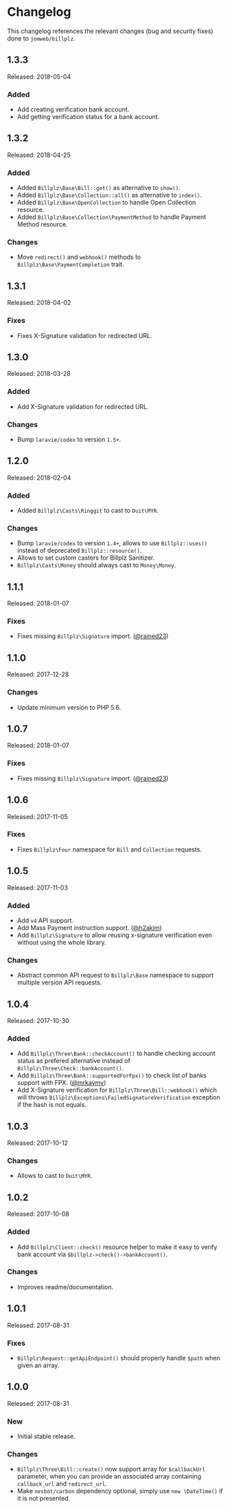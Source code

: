 # Changelog

This changelog references the relevant changes (bug and security fixes) done to `jomweb/billplz`.

## 1.3.3

Released: 2018-05-04

### Added

* Add creating verification bank account.
* Add getting verification status for a bank account.

## 1.3.2

Released: 2018-04-25

### Added

* Added `Billplz\Base\Bill::get()` as alternative to `show()`.
* Added `Billplz\Base\Collection::all()` as alternative to `index()`.
* Added `Billplz\Base\OpenCollection` to handle Open Collection resource.
* Added `Billplz\Base\Collection\PaymentMethod` to handle Payment Method resource.

### Changes

* Move `redirect()` and `webhook()` methods to `Billplz\Base\PaymentCompletion` trait.

## 1.3.1

Released: 2018-04-02

### Fixes

* Fixes X-Signature validation for redirected URL.

## 1.3.0

Released: 2018-03-28

### Added

* Add X-Signature validation for redirected URL.

### Changes

* Bump `laravie/codex` to version `1.5+`.

## 1.2.0

Released: 2018-02-04

### Added

* Added `Billplz\Casts\Ringgit` to cast to `Duit\MYR`.

### Changes

* Bump `laravie/codex` to version `1.4+`, allows to use `Billplz::uses()` instead of deprecated `Billplz::resource()`.
* Allows to set custom casters for Billplz Sanitizer.
* `Billplz\Casts\Money` should always cast to `Money\Money`.

## 1.1.1

Released: 2018-01-07

### Fixes

* Fixes missing `Billplz\Signature` import. ([@rained23](https://github.com/rained23))

## 1.1.0

Released: 2017-12-28

### Changes

* Update minimum version to PHP 5.6.

## 1.0.7

Released: 2018-01-07

### Fixes

* Fixes missing `Billplz\Signature` import. ([@rained23](https://github.com/rained23))

## 1.0.6

Released: 2017-11-05

### Fixes

* Fixes `Billplz\Four` namespace for `Bill` and `Collection` requests.

## 1.0.5

Released: 2017-11-03

### Added

* Add `v4` API support.
* Add Mass Payment instruction support. ([@h2akim](https://github.com/h2akim))
* Add `Billplz\Signature` to allow reusing x-signature verification even without using the whole library.

### Changes

* Abstract common API request to `Billplz\Base` namespace to support multiple version API requests.

## 1.0.4

Released: 2017-10-30

### Added

* Add `Billplz\Three\Bank::checkAccount()` to handle checking account status as prefered alternative instead of `Billplz\Three\Check::bankAccount()`.
* Add `Billplz\Three\Bank::supportedForFpx()` to check list of banks support with FPX. ([@mrkaymy](https://github.com/mrkaymy))
* Add X-Signature verification for `Billplz\Three\Bill::webhook()` which will throws `Billplz\Exceptions\FailedSignatureVerification` exception if the hash is not equals.

## 1.0.3

Released: 2017-10-12

### Changes

* Allows to cast to `Duit\MYR`.

## 1.0.2

Released: 2017-10-08

### Added

* Add `Billplz\Client::check()` resource helper to make it easy to verify bank account via `$billplz->check()->bankAccount()`.

### Changes

* Improves readme/documentation.

## 1.0.1

Released: 2017-08-31

### Fixes

* `Billplz\Request::getApiEndpoint()` should properly handle `$path` when given an array.

## 1.0.0

Released: 2017-08-31

### New

* Initial stable release.

### Changes

* `Billplz\Three\Bill::create()` now support array for `$callbackUrl` parameter, when you can provide an associated array containing `callback_url` and `redirect_url`.
* Make `nesbot/carbon` dependency optional, simply use `new \DateTime()` if it is not presented.
